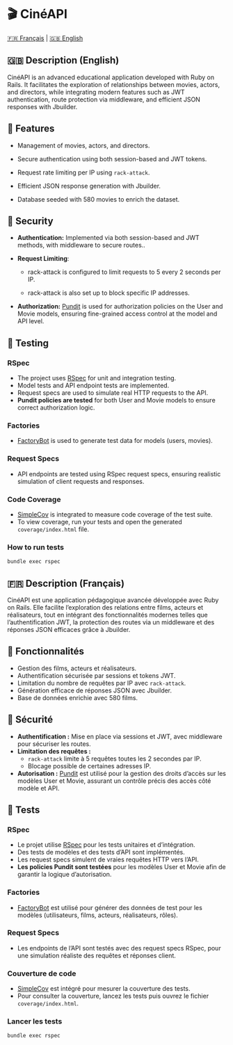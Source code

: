 # 🎬 CinéAPI
[🇫🇷 Français](#fr) | [🇬🇧 English](#en)




## <a id="en"></a>🇬🇧 Description (English)
CinéAPI is an advanced educational application developed with Ruby on Rails. It facilitates the exploration of relationships between movies, actors, and directors, while integrating modern features such as JWT authentication, route protection via middleware, and efficient JSON responses with Jbuilder.



## 🚀 Features
- Management of movies, actors, and directors.

- Secure authentication using both session-based and JWT tokens.

- Request rate limiting per IP using ``rack-attack``.

- Efficient JSON response generation with Jbuilder.

- Database seeded with 580 movies to enrich the dataset.

## 🔐 Security
- **Authentication:** Implemented via both session-based and JWT methods, with middleware to secure routes..

- **Request Limiting**:

  - rack-attack is configured to limit requests to 5 every 2 seconds per IP.

  - rack-attack is also set up to block specific IP addresses.
- **Authorization:** [Pundit](https://github.com/varvet/pundit) is used for authorization policies on the User and Movie models, ensuring fine-grained access control at the model and API level.

## 🧪 Testing

### RSpec
- The project uses [RSpec](https://rspec.info/) for unit and integration testing.
- Model tests and API endpoint tests are implemented.
- Request specs are used to simulate real HTTP requests to the API.
- **Pundit policies are tested** for both User and Movie models to ensure correct authorization logic.


### Factories
- [FactoryBot](https://github.com/thoughtbot/factory_bot_rails) is used to generate test data for models (users, movies).

### Request Specs
- API endpoints are tested using RSpec request specs, ensuring realistic simulation of client requests and responses.

### Code Coverage
- [SimpleCov](https://github.com/simplecov-ruby/simplecov) is integrated to measure code coverage of the test suite.
- To view coverage, run your tests and open the generated `coverage/index.html` file.

### How to run tests

```sh
bundle exec rspec
```
## <a id="fr"></a>🇫🇷 Description (Français)

CinéAPI est une application pédagogique avancée développée avec Ruby on Rails. Elle facilite l’exploration des relations entre films, acteurs et réalisateurs, tout en intégrant des fonctionnalités modernes telles que l’authentification JWT, la protection des routes via un middleware et des réponses JSON efficaces grâce à Jbuilder.

## 🚀 Fonctionnalités
- Gestion des films, acteurs et réalisateurs.
- Authentification sécurisée par sessions et tokens JWT.
- Limitation du nombre de requêtes par IP avec `rack-attack`.
- Génération efficace de réponses JSON avec Jbuilder.
- Base de données enrichie avec 580 films.

## 🔐 Sécurité
- **Authentification :** Mise en place via sessions et JWT, avec middleware pour sécuriser les routes.
- **Limitation des requêtes :**
  - `rack-attack` limite à 5 requêtes toutes les 2 secondes par IP.
  - Blocage possible de certaines adresses IP.
- **Autorisation :** [Pundit](https://github.com/varvet/pundit) est utilisé pour la gestion des droits d’accès sur les modèles User et Movie, assurant un contrôle précis des accès côté modèle et API.

## 🧪 Tests

### RSpec
- Le projet utilise [RSpec](https://rspec.info/) pour les tests unitaires et d’intégration.
- Des tests de modèles et des tests d’API sont implémentés.
- Les request specs simulent de vraies requêtes HTTP vers l’API.
- **Les policies Pundit sont testées** pour les modèles User et Movie afin de garantir la logique d’autorisation.

### Factories
- [FactoryBot](https://github.com/thoughtbot/factory_bot_rails) est utilisé pour générer des données de test pour les modèles (utilisateurs, films, acteurs, réalisateurs, rôles).

### Request Specs
- Les endpoints de l’API sont testés avec des request specs RSpec, pour une simulation réaliste des requêtes et réponses client.

### Couverture de code
- [SimpleCov](https://github.com/simplecov-ruby/simplecov) est intégré pour mesurer la couverture des tests.
- Pour consulter la couverture, lancez les tests puis ouvrez le fichier `coverage/index.html`.

### Lancer les tests

```sh
bundle exec rspec
```
